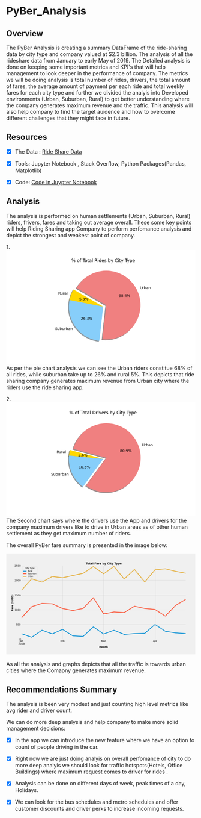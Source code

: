 # PyBer_Analysis

## Overview
The PyBer Analysis is creating a summary DataFrame of the ride-sharing data by city type and company valued at $2.3 billion. The analysis of all the rideshare data from January to early May of 2019. The Detailed analysis is done on keeping some important metrics and KPI's that will help management to look deeper in the performance of company. The metrics we will be doing analysis is total number of rides, drivers, the total amount of fares, the average amount of payment per each ride and total weekly fares for each city type and further we divided the analyis into Developed environments (Urban, Suburban, Rural) to get better understanding where the company generates maximum revenue and the traffic. 
This analysis will also help company to find the target auidence and how to overcome different challenges that they might face in future.

## Resources 
- [x] The Data : [Ride Share Data](https://github.com/shivam0921/PyBer_Analysis/tree/main/Resources)
  
- [x] Tools: Jupyter Notebook , Stack Overflow, Python Packages(Pandas, Matplotlib)

- [x] Code: [Code in Juypter Notebook](https://github.com/shivam0921/PyBer_Analysis/blob/main/PyBer_Challenge_starter_code.ipynb)

## Analysis
The analysis is performed on human settlements (Urban, Suburban, Rural) riders, frivers, fares and taking out average overall. These some key points will help Riding Sharing app Company to perform perfomance analysis and depict the strongest and weakest point of company.

1.![Riders by City Type](https://github.com/shivam0921/PyBer_Analysis/blob/main/analysis/Fig6.png)
As per the pie chart analysis we can see the Urban riders constitue 68% of all rides, while suburban take up to 26% and rural 5%. This depicts that ride sharing company         generates maximum revenue from Urban city where the riders use the ride sharing app.

2.![Drivers by City Type](https://github.com/shivam0921/PyBer_Analysis/blob/main/analysis/Fig7.png)
The Second chart says where the drivers use the App and drivers for the company maximum drivers like to drive in Urban areas as of other human settlement as they get maximum number of riders.

   The overall PyBer fare summary is presented in the image below:

  ![PyBer_summary_df.jpg](https://github.com/shivam0921/PyBer_Analysis/blob/main/analysis/PyBer_fare_summary.png)
  
  As all the analysis and graphs depicts that all the traffic is towards urban cities where the Comapny generates maximum revenue.

## Recommendations Summary

The analysis is been very modest and just counting high level metrics like avg rider and driver count.

We can do more deep analysis and help company to make more solid management decisions:

- [x] In the app we can introduce the new feature where we have an option to count of people driving in the car.
- [x] Right now we are just doing analyis on overall perfomance of city to do more deep analyis we should look for traffic hotspots(Hotels, Office Buildings) where maximum      request comes to driver for rides . 
- [x] Analysis can be done on different days of week, peak times of a day, Holidays.
- [x] We can look for the bus schedules and metro schedules and offer customer discounts and driver perks to increase incoming requests.  

